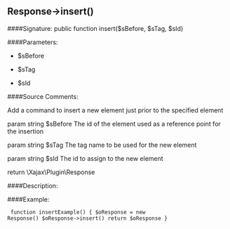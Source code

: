 ## Response->insert()

####Signature: public function insert($sBefore, $sTag, $sId)

####Parameters:

* $sBefore

* $sTag

* $sId




####Source Comments:

Add a command to insert a new element just prior to the specified element



param string		$sBefore			The id of the element used as a reference point for the insertion

param string		$sTag				The tag name to be used for the new element

param string		$sId				The id to assign to the new element



return \Xajax\Plugin\Response



####Description:


####Example:
<code><pre>
function insertExample()
{
    $oResponse = new Response()
    $oResponse->insert()
    return $oResponse
}
</pre></code>